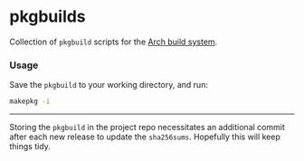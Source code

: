 # pkgbuilds

Collection of `pkgbuild` scripts for the [Arch build system](https://wiki.archlinux.org/title/Arch_build_system).

### Usage

Save the `pkgbuild` to your working directory, and run:

```sh
makepkg -i
```

---

<!-- None of are on the [`AUR`](https://aur.archlinux.org/) (at least yet). -->

Storing the `pkgbuild` in the project repo necessitates an additional commit after each new release to update the `sha256sums`. Hopefully this will keep things tidy.

<!-- ![](https://upload.wikimedia.org/wikipedia/commons/0/00/International_tidyman.svg) -->
